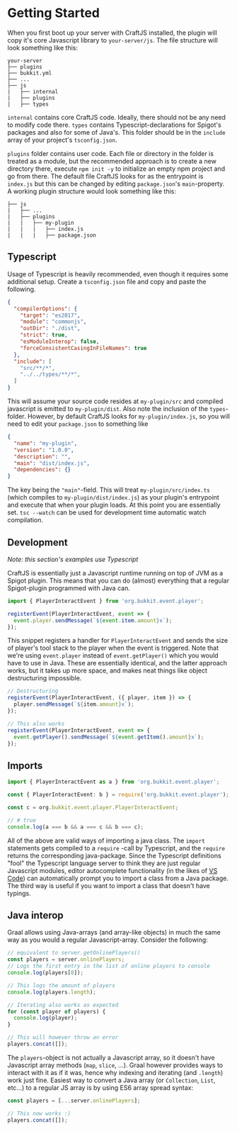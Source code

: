 # Getting Started

When you first boot up your server with CraftJS installed, the plugin will copy it's core Javascript library to `your-server/js`. The file structure will look something like this:

```
your-server
├── plugins
├── bukkit.yml
├── ...
├── js
|   ├── internal
|   ├── plugins
|   ├── types
```

`internal` contains core CraftJS code. Ideally, there should not be any need to modify code there. `types` contains Typescript-declarations for Spigot's packages and also for some of Java's. This folder should be in the `include` array of your project's `tsconfig.json`.

`plugins` folder contains user code. Each file or directory in the folder is treated as a module, but the recommended approach is to create a new directory there, execute `npm init -y` to initialize an empty npm project and go from there. The default file CraftJS looks for as the entrypoint is `index.js` but this can be changed by editing `package.json`'s `main`-property. A working plugin structure would look something like this:

```
├── js
|   ├── ...
|   ├── plugins
|   |   ├── my-plugin
|   |   |   ├── index.js
|   |   |   ├── package.json
```

## Typescript

Usage of Typescript is heavily recommended, even though it requires some additional setup. Create a `tsconfig.json` file and copy and paste the following.

```json
{
  "compilerOptions": {
    "target": "es2017",
    "module": "commonjs",
    "outDir": "./dist",
    "strict": true,
    "esModuleInterop": false,
    "forceConsistentCasingInFileNames": true
  },
  "include": [
    "src/**/*",
    "../../types/**/*",
  ]
}
```

This will assume your source code resides at `my-plugin/src` and compiled javascript is emitted to `my-plugin/dist`. Also note the inclusion of the `types`-folder. However, by default CraftJS looks for `my-plugin/index.js`, so you will need to edit your `package.json` to something like

```json
{
  "name": "my-plugin",
  "version": "1.0.0",
  "description": "",
  "main": "dist/index.js",
  "dependencies": {}
}
```
The key being the `"main"`-field. This will treat `my-plugin/src/index.ts` (which compiles to `my-plugin/dist/index.js`) as your plugin's entrypoint and execute that when your plugin loads. At this point you are essentially set. `tsc --watch` can be used for development time automatic watch compilation.

## Development

*Note: this section's examples use Typescript*

CraftJS is essentially just a Javascript runtime running on top of JVM as a Spigot plugin. This means that you can do (almost) everything that a regular Spigot-plugin programmed with Java can.

```ts
import { PlayerInteractEvent } from 'org.bukkit.event.player';

registerEvent(PlayerInteractEvent, event => {
  event.player.sendMessage(`${event.item.amount}x`);
});
```

This snippet registers a handler for `PlayerInteractEvent` and sends the size of player's tool stack to the player when the event is triggered. Note that we're using `event.player` instead of `event.getPlayer()` which you would have to use in Java. These are essentially identical, and the latter approach works, but it takes up more space, and makes neat things like object destructuring impossible.

```ts
// Destructuring
registerEvent(PlayerInteractEvent, ({ player, item }) => {
  player.sendMessage(`${item.amount}x`);
});

// This also works
registerEvent(PlayerInteractEvent, event => {
  event.getPlayer().sendMessage(`${event.getItem().amount}x`);
});
```

## Imports

```ts
import { PlayerInteractEvent as a } from 'org.bukkit.event.player';

const { PlayerInteractEvent: b } = require('org.bukkit.event.player');

const c = org.bukkit.event.player.PlayerInteractEvent;

// # true
console.log(a === b && a === c && b === c);
```

All of the above are valid ways of importing a java class. The `import` statements gets compiled to a `require` -call by Typescript, and the `require` returns the corresponding java-package. Since the Typescript definitions "fool" the Typescript language server to think they are just regular Javascript modules, editor autocomplete functionality (in the likes of [VS Code](https://code.visualstudio.com/)) can automatically prompt you to import a class from a Java package. The third way is useful if you want to import a class that doesn't have typings.


## Java interop

Graal allows using Java-arrays (and array-like objects) in much the same way as you would a regular Javascript-array. Consider the following:

```ts
// equivalent to server.getOnlinePlayers()
const players = server.onlinePlayers;
// Logs the first entry in the list of online players to console
console.log(players[0]);

// This logs the amount of players
console.log(players.length);

// Iterating also works as expected
for (const player of players) {
  console.log(player);
}

// This will however throw an error
players.concat([]);
```

The `players`-object is not actually a Javascript array, so it doesn't have Javascript array methods (`map`, `slice`, ...). Graal however provides ways to interact with it as if it was, hence why indexing and iterating (and `.length`) work just fine. Easiest way to convert a Java array (or `Collection`, `List`, etc...) to a regular JS array is by using ES6 array spread syntax:

```ts
const players = [...server.onlinePlayers];

// This now works :)
players.concat([]);
```

